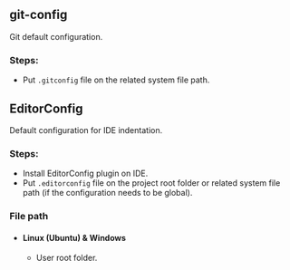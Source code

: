 ## git-config
Git default configuration.
### Steps:
- Put `.gitconfig` file on the related system file path.

## EditorConfig
Default configuration for IDE indentation.
### Steps:
- Install EditorConfig plugin on IDE.
- Put `.editorconfig` file on the project root folder or related system file path (if the configuration needs to be global).

### File path
- #### Linux (Ubuntu) & Windows
  - User root folder.
